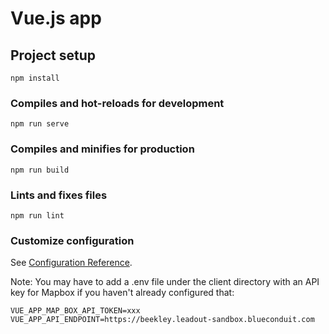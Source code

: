 # Vue.js app

## Project setup

```
npm install
```

### Compiles and hot-reloads for development

```
npm run serve
```

### Compiles and minifies for production

```
npm run build
```

### Lints and fixes files

```
npm run lint
```

### Customize configuration

See [Configuration Reference](https://cli.vuejs.org/config/).

Note: You may have to add a .env file under the client directory with an API key for Mapbox if you
haven't already configured that:

```
VUE_APP_MAP_BOX_API_TOKEN=xxx
VUE_APP_API_ENDPOINT=https://beekley.leadout-sandbox.blueconduit.com
```
